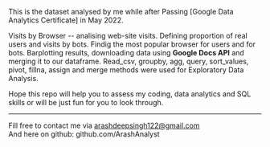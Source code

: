 This is the dataset analysed by me while after Passing [Google Data Analytics Certificate] in May 2022.   


Visits by Browser -- analising web-site visits. Defining proportion of real users and visits by bots. Findig the most popular browser for users and for bots. Barplotting results, downloading data using **Google Docs API** and merging it to our dataframe. Read_csv, groupby, agg, query, sort_values, pivot, fillna, assign and merge methods were used for Exploratory Data Analysis. 



Hope this repo will help you to assess my coding, data analytics and SQL skills or will be just fun for you to look through.    



--------------------------------------------
Fill free to contact me via arashdeepsingh122@gmail.com  
And here on github: github.com/ArashAnalyst  
